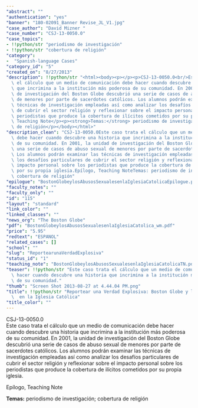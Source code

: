 ```yaml
---
"abstract": ""
"authentication": "yes"
"banner": "180-02091_Banner Revise_JL_V1.jpg"
"case_author": "David Mizner "
"case_number": "CSJ-13-0050.0"
"case_topics":
- !!python/str "periodismo de investigación"
- !!python/str "cobertura de religión"
"category": 
-  "Spanish-language Cases"
"category_id": "5"
"created_on": "8/27/2013"
"description": !!python/str "<html><body><p></p><p>CSJ-13-0050.0<br/>Este caso trata\
  \ el cálculo que un medio de comunicación debe hacer cuando descubre una historia\
  \ que incrimina a la institución más poderosa de su comunidad. En 2001, la unidad\
  \ de investigación del Boston Globe descubrió una serie de casos de abuso sexual\
  \ de menores por parte de sacerdotes católicos. Los alumnos podrán examinar las\
  \ técnicas de investigación empleadas así como analizar los desafíos particulares\
  \ de cubrir el sector religión y reflexionar sobre el impacto personal sobre los\
  \ periodistas que produce la cobertura de ilícitos cometidos por su propia iglesia.</p><p>Epílogo,\
  \ Teaching Note</p><p><strong>Temas:</strong> periodismo de investigación; cobertura\
  \ de religión</p></body></html>"
"description_clean": "CSJ-13-0050.0Este caso trata el cálculo que un medio de comunicación\
  \ debe hacer cuando descubre una historia que incrimina a la institución más poderosa\
  \ de su comunidad. En 2001, la unidad de investigación del Boston Globe descubrió\
  \ una serie de casos de abuso sexual de menores por parte de sacerdotes católicos.\
  \ Los alumnos podrán examinar las técnicas de investigación empleadas así como analizar\
  \ los desafíos particulares de cubrir el sector religión y reflexionar sobre el\
  \ impacto personal sobre los periodistas que produce la cobertura de ilícitos cometidos\
  \ por su propia iglesia.Epílogo, Teaching NoteTemas: periodismo de investigación;\
  \ cobertura de religión"
"epilogue": "BostonGlobeylosAbusosSexualesenlaIglesiaCatolicaEpilogue.pdf"
"faculty_notes": ""
"faculty_only": ""
"id": "115"
"layout": "standard"
"link_color": ""
"linked_classes": ""
"news_org": "The Boston Globe"
"pdf": "BostonGlobeylosAbusosSexualesenlaIglesiaCatolica_wm.pdf"
"price": "5.95"
"redtext": "ESPANOL"
"related_cases": []
"school": ""
"slug": "ReportearunaVerdadExplosiva"
"status_id": "1"
"teaching_note": "BostonGlobeylosAbusosSexualesenlaIglesiaCatolicaTN.pdf"
"teaser": !!python/str "Este caso trata el cálculo que un medio de comunicación debe\
  \ hacer cuando descubre una historia que incrimina a la institución más poderosa\
  \ de su comunidad."
"thumb": "Screen Shot 2013-08-27 at 4.44.04 PM.png"
"title": !!python/str "Reportear una Verdad Explosiva: Boston Globe y los Abusos Sexuales\
  \  en la Iglesia Católica"
"title_color": ""
---
```

<html><body><p></p><p>CSJ-13-0050.0<br/>Este caso trata el cálculo que un medio de comunicación debe hacer cuando descubre una historia que incrimina a la institución más poderosa de su comunidad. En 2001, la unidad de investigación del Boston Globe descubrió una serie de casos de abuso sexual de menores por parte de sacerdotes católicos. Los alumnos podrán examinar las técnicas de investigación empleadas así como analizar los desafíos particulares de cubrir el sector religión y reflexionar sobre el impacto personal sobre los periodistas que produce la cobertura de ilícitos cometidos por su propia iglesia.</p><p>Epílogo, Teaching Note</p><p><strong>Temas:</strong> periodismo de investigación; cobertura de religión</p></body></html>
